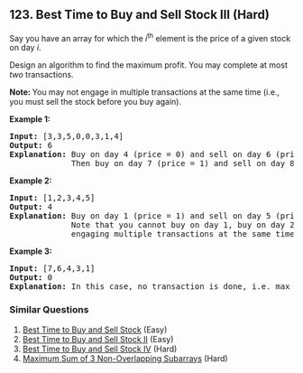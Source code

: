 ## 123. Best Time to Buy and Sell Stock III (Hard)

<p>Say you have an array for which the <em>i</em><sup>th</sup> element is the price of a given stock on day <em>i</em>.</p>

<p>Design an algorithm to find the maximum profit. You may complete at most <em>two</em> transactions.</p>

<p><strong>Note:&nbsp;</strong>You may not engage in multiple transactions at the same time (i.e., you must sell the stock before you buy again).</p>

<p><strong>Example 1:</strong></p>

<pre>
<strong>Input:</strong> [3,3,5,0,0,3,1,4]
<strong>Output:</strong> 6
<strong>Explanation:</strong> Buy on day 4 (price = 0) and sell on day 6 (price = 3), profit = 3-0 = 3.
&nbsp;            Then buy on day 7 (price = 1) and sell on day 8 (price = 4), profit = 4-1 = 3.</pre>

<p><strong>Example 2:</strong></p>

<pre>
<strong>Input:</strong> [1,2,3,4,5]
<strong>Output:</strong> 4
<strong>Explanation:</strong> Buy on day 1 (price = 1) and sell on day 5 (price = 5), profit = 5-1 = 4.
&nbsp;            Note that you cannot buy on day 1, buy on day 2 and sell them later, as you are
&nbsp;            engaging multiple transactions at the same time. You must sell before buying again.
</pre>

<p><strong>Example 3:</strong></p>

<pre>
<strong>Input:</strong> [7,6,4,3,1]
<strong>Output:</strong> 0
<strong>Explanation:</strong> In this case, no transaction is done, i.e. max profit = 0.</pre>


### Similar Questions
  1. [Best Time to Buy and Sell Stock](https://github.com/openset/leetcode/tree/master/solution/best-time-to-buy-and-sell-stock) (Easy)
  1. [Best Time to Buy and Sell Stock II](https://github.com/openset/leetcode/tree/master/solution/best-time-to-buy-and-sell-stock-ii) (Easy)
  1. [Best Time to Buy and Sell Stock IV](https://github.com/openset/leetcode/tree/master/solution/best-time-to-buy-and-sell-stock-iv) (Hard)
  1. [Maximum Sum of 3 Non-Overlapping Subarrays](https://github.com/openset/leetcode/tree/master/solution/maximum-sum-of-3-non-overlapping-subarrays) (Hard)
